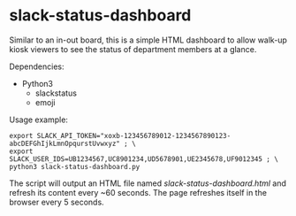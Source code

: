# slack-status-dashboard
Similar to an in-out board, this is a simple HTML dashboard to allow walk-up kiosk viewers to see the status of department members at a glance.

Dependencies:
* Python3
  * slackstatus
  * emoji
  
Usage example:

    export SLACK_API_TOKEN="xoxb-123456789012-1234567890123-abcDEFGhIjkLmnOpqurstUvwxyz" ; \
    export SLACK_USER_IDS=UB1234567,UC8901234,UD5678901,UE2345678,UF9012345 ; \
    python3 slack-status-dashboard.py

The script will output an HTML file named *slack-status-dashboard.html* and refresh its content every ~60 seconds. The page refreshes itself in the browser every 5 seconds.
